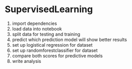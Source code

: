 # SupervisedLearning

1. import dependencies 
2. load data into notebook
3. split data for testing and training
4. predict which prediction model will show better results
5. set up logistical regression for dataset
6. set up randomforestclassifier for dataset
7. compare both scores for predictive models
8. write analysis
